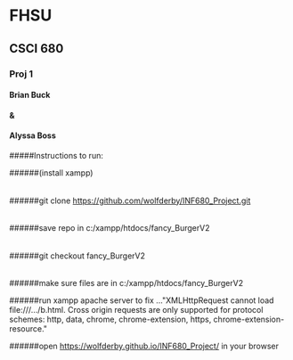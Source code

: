 # FHSU

## CSCI 680 
### Proj 1

#### Brian Buck 
####    &
#### Alyssa Boss

#####Instructions to run:

######(install xampp)
######
######git clone https://github.com/wolfderby/INF680_Project.git
######
######save repo in c:/xampp/htdocs/fancy_BurgerV2
######
######git checkout fancy_BurgerV2
######
######make sure files are in c:/xampp/htdocs/fancy_BurgerV2

######run xampp apache server to fix ..."XMLHttpRequest cannot load file:///.../b.html. Cross origin requests are only supported for protocol schemes: http, data, chrome, chrome-extension, https, chrome-extension-resource."

######open https://wolfderby.github.io/INF680_Project/ in your browser